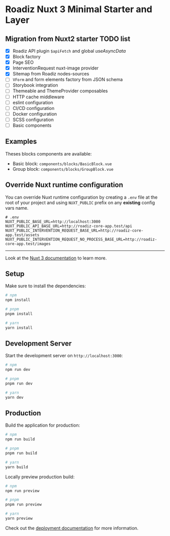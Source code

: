 # Roadiz Nuxt 3 Minimal Starter and Layer

## Migration from Nuxt2 starter TODO list

- [x] Roadiz API plugin `$apiFetch` and global *useAsyncData*
- [x] Block factory
- [x] Page SEO
- [x] InterventionRequest nuxt-image provider
- [x] Sitemap from Roadiz nodes-sources
- [ ] `VForm` and form elements factory from JSON schema
- [ ] Storybook integration
- [ ] Themeable and ThemeProvider composables
- [ ] HTTP cache middleware
- [ ] eslint configuration
- [ ] CI/CD configuration
- [ ] Docker configuration
- [ ] SCSS configuration
- [ ] Basic components

## Examples

Theses blocks components are available:

- Basic block: `components/blocks/BasicBlock.vue`
- Group block: `components/blocks/GroupBlock.vue`

## Override Nuxt runtime configuration

You can override Nuxt runtime configuration by creating a `.env` file at the root of your project and
using `NUXT_PUBLIC` prefix on any **existing** config vars name.

```dotenv
# .env
NUXT_PUBLIC_BASE_URL=http://localhost:3000
NUXT_PUBLIC_API_BASE_URL=http://roadiz-core-app.test/api
NUXT_PUBLIC_INTERVENTION_REQUEST_BASE_URL=http://roadiz-core-app.test/assets
NUXT_PUBLIC_INTERVENTION_REQUEST_NO_PROCESS_BASE_URL=http://roadiz-core-app.test/images
``` 

---

Look at the [Nuxt 3 documentation](https://nuxt.com/docs/getting-started/introduction) to learn more.

## Setup

Make sure to install the dependencies:

```bash
# npm
npm install

# pnpm
pnpm install

# yarn
yarn install
```

## Development Server

Start the development server on `http://localhost:3000`:

```bash
# npm
npm run dev

# pnpm
pnpm run dev

# yarn
yarn dev
```

## Production

Build the application for production:

```bash
# npm
npm run build

# pnpm
pnpm run build

# yarn
yarn build
```

Locally preview production build:

```bash
# npm
npm run preview

# pnpm
pnpm run preview

# yarn
yarn preview
```

Check out the [deployment documentation](https://nuxt.com/docs/getting-started/deployment) for more information.
